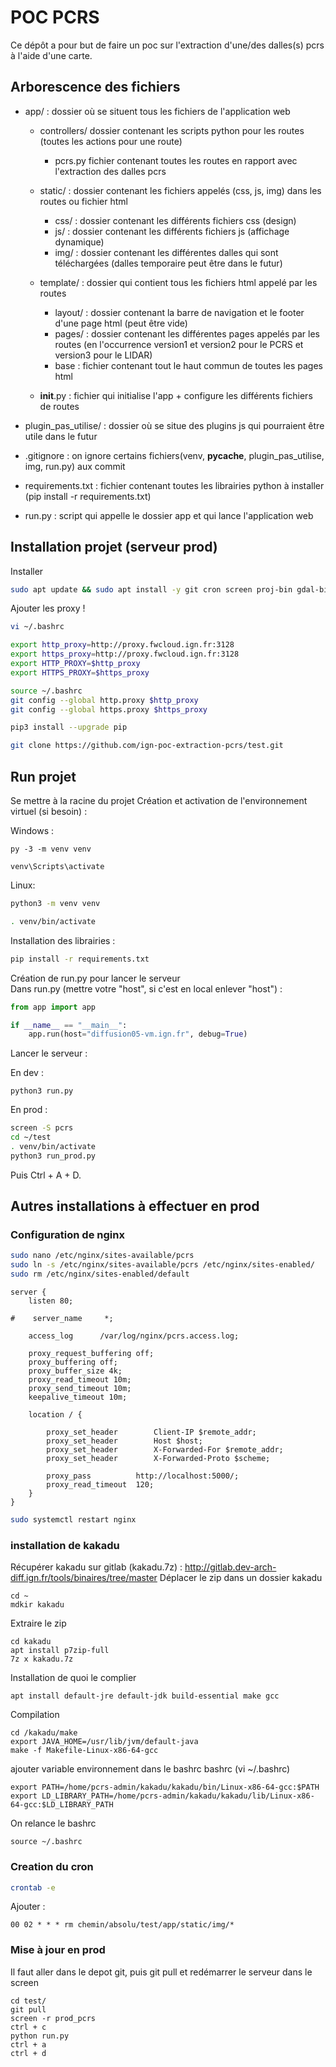 # POC PCRS

Ce dépôt a pour but de faire un poc sur l'extraction d'une/des dalles(s) pcrs à l'aide d'une carte.

## Arborescence des fichiers

* app/ : dossier où se situent tous les fichiers de l'application web

    * controllers/ dossier contenant les scripts python pour les routes (toutes les actions pour une route)
        * pcrs.py fichier contenant toutes les routes en rapport avec l'extraction des dalles pcrs
    
    * static/ : dossier contenant les fichiers appelés (css, js, img) dans les routes ou fichier html
        * css/ : dossier contenant les différents fichiers css (design)
        * js/ : dossier contenant les différents fichiers js (affichage dynamique)
        * img/ : dossier contenant les différentes dalles qui sont téléchargées (dalles temporaire peut être dans le futur)
    
    * template/ : dossier qui contient tous les fichiers html appelé par les routes
        * layout/ : dossier contenant la barre de navigation et le footer d'une page html (peut être vide)
        * pages/ : dossier contenant les différentes pages appelés par les routes (en l'occurrence version1 et version2 pour le PCRS et version3 pour le LIDAR)
        * base : fichier contenant tout le haut commun de toutes les pages html
    
    * __init__.py : fichier qui initialise l'app + configure les différents fichiers de routes

* plugin_pas_utilise/ : dossier où se situe des plugins js qui pourraient être utile dans le futur

* .gitignore : on ignore certains fichiers(venv, __pycache__, plugin_pas_utilise, img, run.py) aux commit

* requirements.txt : fichier contenant toutes les librairies python à installer (pip install -r requirements.txt)

* run.py : script qui appelle le dossier app et qui lance l'application web


## Installation projet (serveur prod)

Installer
```sh
sudo apt update && sudo apt install -y git cron screen proj-bin gdal-bin python3 python3-pip python3-venv python-gdal nginx libpq-dev postgresql postgis postgresql-postgis
```

Ajouter les proxy !
```sh
vi ~/.bashrc
```
```sh
export http_proxy=http://proxy.fwcloud.ign.fr:3128
export https_proxy=http://proxy.fwcloud.ign.fr:3128
export HTTP_PROXY=$http_proxy
export HTTPS_PROXY=$https_proxy
```
```sh
source ~/.bashrc
git config --global http.proxy $http_proxy
git config --global https.proxy $https_proxy
```
```sh
pip3 install --upgrade pip
```
```sh
git clone https://github.com/ign-poc-extraction-pcrs/test.git
```


## Run projet

Se mettre à la racine du projet
Création et activation de l'environnement virtuel (si besoin) :

Windows :
```
py -3 -m venv venv
```
```
venv\Scripts\activate
```

Linux:
```sh
python3 -m venv venv
```
```sh
. venv/bin/activate
```

Installation des librairies :
```sh
pip install -r requirements.txt
```

Création de run.py pour lancer le serveur\
Dans run.py (mettre votre "host", si c'est en local enlever "host") :
```py
from app import app

if __name__ == "__main__":
    app.run(host="diffusion05-vm.ign.fr", debug=True)
```

Lancer le serveur :

En dev :
```
python3 run.py
```

En prod :
```sh
screen -S pcrs
cd ~/test
. venv/bin/activate
python3 run_prod.py
```
Puis Ctrl + A + D.

## Autres installations à effectuer en prod

### Configuration de nginx

```sh
sudo nano /etc/nginx/sites-available/pcrs
sudo ln -s /etc/nginx/sites-available/pcrs /etc/nginx/sites-enabled/
sudo rm /etc/nginx/sites-enabled/default
```

```
server {
    listen 80;

#    server_name     *;

    access_log      /var/log/nginx/pcrs.access.log;

    proxy_request_buffering off;
    proxy_buffering off;
    proxy_buffer_size 4k;
    proxy_read_timeout 10m;
    proxy_send_timeout 10m;
    keepalive_timeout 10m;

    location / {

        proxy_set_header        Client-IP $remote_addr;
        proxy_set_header        Host $host;
        proxy_set_header        X-Forwarded-For $remote_addr;
        proxy_set_header        X-Forwarded-Proto $scheme;

        proxy_pass          http://localhost:5000/;
        proxy_read_timeout  120;
    }
}
```

```sh
sudo systemctl restart nginx
```

### installation de kakadu

Récupérer kakadu sur gitlab (kakadu.7z) : http://gitlab.dev-arch-diff.ign.fr/tools/binaires/tree/master 
Déplacer le zip dans un dossier kakadu 

``` 
cd ~
mdkir kakadu
```

Extraire le zip 
```
cd kakadu
apt install p7zip-full
7z x kakadu.7z
```

Installation de quoi le complier
```
apt install default-jre default-jdk build-essential make gcc
```

Compilation
```
cd /kakadu/make
export JAVA_HOME=/usr/lib/jvm/default-java
make -f Makefile-Linux-x86-64-gcc
```

ajouter variable environnement dans le bashrc bashrc (vi ~/.bashrc)
```
export PATH=/home/pcrs-admin/kakadu/kakadu/bin/Linux-x86-64-gcc:$PATH
export LD_LIBRARY_PATH=/home/pcrs-admin/kakadu/kakadu/lib/Linux-x86-64-gcc:$LD_LIBRARY_PATH
```

On relance le bashrc
```
source ~/.bashrc 
```

### Creation du cron

```sh
crontab -e
```

Ajouter :
```
00 02 * * * rm chemin/absolu/test/app/static/img/*
```

### Mise à jour en prod

Il faut aller dans le depot git, puis git pull et redémarrer le serveur dans le screen
```
cd test/
git pull
screen -r prod_pcrs
ctrl + c
python run.py
ctrl + a
ctrl + d
```
